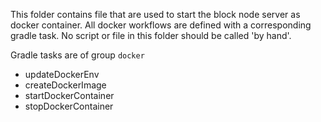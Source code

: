 This folder contains file that are used to start the block node server as docker container.
All docker workflows are defined with a corresponding gradle task. No script or file in this folder should be called 'by hand'.

Gradle tasks are of group `docker`
 - updateDockerEnv
 - createDockerImage
 - startDockerContainer
 - stopDockerContainer
